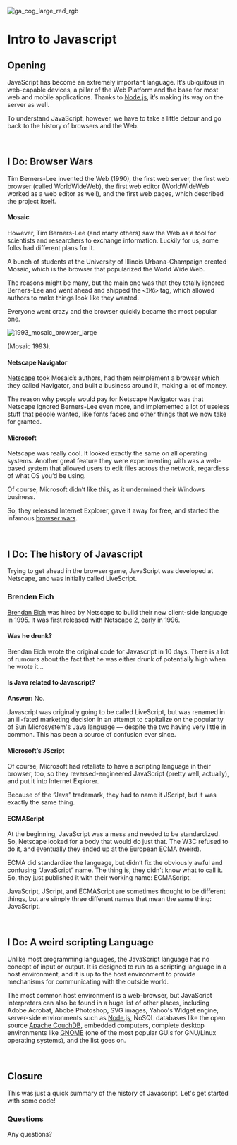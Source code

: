 ![ga_cog_large_red_rgb](https://cloud.githubusercontent.com/assets/40461/8183776/469f976e-1432-11e5-8199-6ac91363302b.png)

Intro to Javascript
====

## Opening

JavaScript has become an extremely important language. It’s ubiquitous in web-capable devices, a pillar of the Web Platform and the base for most web and mobile applications. Thanks to [Node.js](https://nodejs.org/), it’s making its way on the server as well.

To understand JavaScript, however, we have to take a little detour and go back to the history of browsers and the Web.

<br>

## I Do: Browser Wars

Tim Berners-Lee invented the Web (1990), the first web server, the first web browser (called WorldWideWeb), the first web editor (WorldWideWeb worked as a web editor as well), and the first web pages, which described the project itself.

#### Mosaic

However, Tim Berners-Lee (and many others) saw the Web as a tool for scientists and researchers to exchange information. Luckily for us, some folks had different plans for it.

A bunch of students at the University of Illinois Urbana-Champaign created Mosaic, which is the browser that popularized the World Wide Web.

The reasons might be many, but the main one was that they totally ignored Berners-Lee and went ahead and shipped the `<IMG>` tag, which allowed authors to make things look like they wanted.

Everyone went crazy and the browser quickly became the most popular one.

![1993_mosaic_browser_large](https://cloud.githubusercontent.com/assets/40461/8239877/a153716a-15f6-11e5-9760-5d02cb984a2e.jpg)

(Mosaic 1993).

#### Netscape Navigator

[Netscape](https://en.wikipedia.org/wiki/Netscape) took Mosaic’s authors, had them reimplement a browser which they called Navigator, and built a business around it, making a lot of money.

The reason why people would pay for Netscape Navigator was that Netscape ignored Berners-Lee even more, and implemented a lot of useless stuff that people wanted, like fonts faces and other things that we now take for granted.

#### Microsoft

Netscape was really cool. It looked exactly the same on all operating systems. Another great feature they were experimenting with was a web-based system that allowed users to edit files across the network, regardless of what OS you’d be using.

Of course, Microsoft didn’t like this, as it undermined their Windows business.

So, they released Internet Explorer, gave it away for free, and started the infamous [browser wars](https://en.wikipedia.org/wiki/Browser_wars).

<br>

## I Do: The history of Javascript

Trying to get ahead in the browser game, JavaScript was developed at Netscape, and was initially called LiveScript. 

### Brenden Eich

[Brendan Eich](https://en.wikipedia.org/wiki/Brendan_Eich) was hired by Netscape to build their new client-side language in 1995. It was first released with Netscape 2, early in 1996. 

#### Was he drunk?

Brendan Eich wrote the original code for Javascript in 10 days. There is a lot of rumours about the fact that he was either drunk of potentially high when he wrote it...

#### Is Java related to Javascript?

**Answer:** No.

Javascript was originally going to be called LiveScript, but was renamed in an ill-fated marketing decision in an attempt to capitalize on the popularity of Sun Microsystem's Java language — despite the two having very little in common. This has been a source of confusion ever since.

#### Microsoft’s JScript

Of course, Microsoft had retaliate to have a scripting language in their browser, too, so they reversed-engineered JavaScript (pretty well, actually), and put it into Internet Explorer.

Because of the “Java” trademark, they had to name it JScript, but it was exactly the same thing.

#### ECMAScript

At the beginning, JavaScript was a mess and needed to be standardized. So, Netscape looked for a body that would do just that. The W3C refused to do it, and eventually they ended up at the European ECMA (weird).

ECMA did standardize the language, but didn’t fix the obviously awful and confusing “JavaScript” name. The thing is, they didn’t know what to call it. So, they just published it with their working name: ECMAScript.

JavaScript, JScript, and ECMAScript are sometimes thought to be different things, but are simply three different names that mean the same thing: JavaScript.

<br>

## I Do: A weird scripting Language

Unlike most programming languages, the JavaScript language has no concept of input or output. It is designed to run as a scripting language in a host environment, and it is up to the host environment to provide mechanisms for communicating with the outside world. 

The most common host environment is a web-browser, but JavaScript interpreters can also be found in a huge list of other places, including Adobe Acrobat, Abobe Photoshop, SVG images, Yahoo's Widget engine, server-side environments such as [Node.js](http://nodejs.org/), NoSQL databases like the open source [Apache CouchDB](http://couchdb.apache.org/), embedded computers, complete desktop environments like [GNOME](http://www.gnome.org/) (one of the most popular GUIs for GNU/Linux operating systems), and the list goes on.

<br>

## Closure

This was just a quick summary of the history of Javascript. Let's get started with some code!

### Questions

Any questions?

<br>
